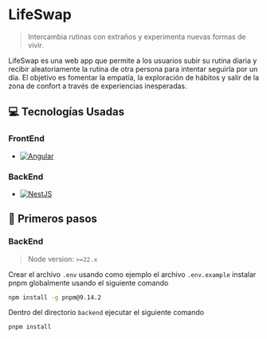 # **LifeSwap**

> Intercambia rutinas con extraños y experimenta nuevas formas de vivir.

LifeSwap es una web app que permite a los usuarios subir su rutina diaria y recibir aleatoriamente la rutina de otra persona para intentar seguirla por un día. El objetivo es fomentar la empatía, la exploración de hábitos y salir de la zona de confort a través de experiencias inesperadas.

## 💻 Tecnologías Usadas
### FrontEnd

* [![Angular][Angular.io]][Angular-url]

### BackEnd

* [![NestJS][nestjs.com]][NestJS-url]

## 🚀 Primeros pasos
### BackEnd
> Node version: ```>=22.x```

Crear el archivo ```.env``` usando como ejemplo el archivo ```.env.example```
instalar pnpm globalmente usando el siguiente comando
```bash
npm install -g pnpm@9.14.2
```

Dentro del directorio ```backend``` ejecutar el siguiente comando
```bash
pnpm install
```

<!-- MARKDOWN LINKS & IMAGES -->
[Angular.io]: https://img.shields.io/badge/Angular-DD0031?style=for-the-badge&logo=angular&logoColor=white
[Angular-url]: https://angular.io/
[nestjs.com]: https://img.shields.io/badge/nestjs-E0234E?style=for-the-badge&logo=nestjs&logoColor=white
[NestJS-url]: https://nestjs.com/